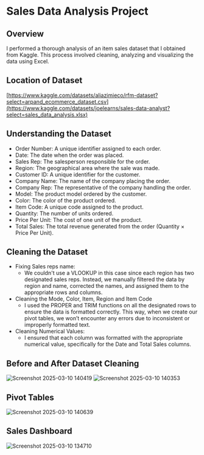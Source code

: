 # Sales Data Analysis Project

## Overview
I performed a thorough analysis of an item sales dataset that I obtained from Kaggle. This process involved cleaning, analyzing and visualizing the data using Excel.

## Location of Dataset
[https://www.kaggle.com/datasets/aliazimieco/rfm-dataset?select=arpand_ecommerce_dataset.csv](https://www.kaggle.com/datasets/joelearns/sales-data-analyst?select=sales_data_analysis.xlsx)

## Understanding the Dataset 
- Order Number: A unique identifier assigned to each order.
- Date: The date when the order was placed.
- Sales Rep: The salesperson responsible for the order.
- Region: The geographical area where the sale was made.
- Customer ID: A unique identifier for the customer.
- Company Name: The name of the company placing the order.
- Company Rep: The representative of the company handling the order.
- Model: The product model ordered by the customer.
- Color: The color of the product ordered.
- Item Code: A unique code assigned to the product.
- Quantity: The number of units ordered.
- Price Per Unit: The cost of one unit of the product.
- Total Sales: The total revenue generated from the order (Quantity × Price Per Unit).

## Cleaning the Dataset 
- Fixing Sales reps name:
  - We couldn't use a VLOOKUP in this case since each region has two designated sales reps. Instead, we manually filtered the data by region and name, corrected the names, and assigned them to the appropriate rows and columns.
- Cleaning the Mode, Color, Item, Region and Item Code
  - I used the PROPER and TRIM functions on all the designated rows to ensure the data is formatted correctly. This way, when we create our pivot tables, we won’t encounter any errors due to inconsistent or improperly formatted text.
- Cleaning Numerical Values:
  - I ensured that each column was formatted with the appropriate numerical value, specifically for the Date and Total Sales columns.
 
 ## Before and After Dataset Cleaning
![Screenshot 2025-03-10 140419](https://github.com/user-attachments/assets/8c2f0113-0dc5-404c-ac0d-e8a9c0449785)
![Screenshot 2025-03-10 140353](https://github.com/user-attachments/assets/92de18d0-c0fb-49ef-8aa4-fb4a10b6d095)

## Pivot Tables 
![Screenshot 2025-03-10 140639](https://github.com/user-attachments/assets/40a83442-a473-4c94-a5c5-a53989d642d0)

## Sales Dashboard
![Screenshot 2025-03-10 134710](https://github.com/user-attachments/assets/176d6c8a-8beb-4197-8345-8c07f70a7e2d)
